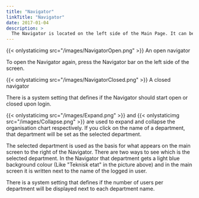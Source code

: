 ```yaml
---
title: "Navigator"
linkTitle: "Navigator"
date: 2017-01-04
description: >
  The Navigator is located on the left side of the Main Page. It can be hidden by clicking on the dark gray area in the middle of the vertical thick gray line that separates the Navigator from the main part of the screen. 
---
```

{{< onlystaticimg src="/images/NavigatorOpen.png" >}} An open navigator

To open the Navigator again, press the Navigator bar on the left side of the screen.

{{< onlystaticimg src="/images/NavigatorClosed.png" >}} A closed navigator

There is a system setting that defines if the Navigator should start open or closed upon login.

{{< onlystaticimg src="/images/Expand.png" >}} and {{< onlystaticimg src="/images/Collapse.png" >}} are used to expand and collapse the organisation chart respectively. If you click on the name of a department, that department will be set as the selected department.

The selected department is used as the basis for what appears on the main screen to the right of the Navigator. There are two ways to see which is the selected department. In the Navigator that department gets a light blue background colour (Like "Teknisk etat" in the picture above) and in the main screen it is written next to the name of the logged in user.

There is a system setting that defines if the number of users per department will be displayed next to each department name. 